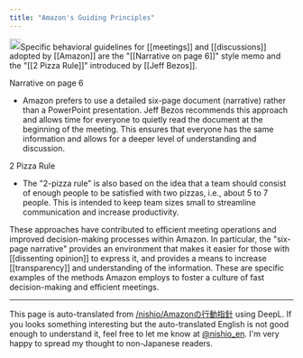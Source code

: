 ```yaml
---
title: "Amazon's Guiding Principles"
---
```


<img src='https://scrapbox.io/api/pages/nishio-en/gpt/icon' alt='gpt.icon' height="19.5"/>Specific behavioral guidelines for [[meetings]] and [[discussions]] adopted by [[Amazon]] are the "[[Narrative on page 6]]" style memo and the "[[2 Pizza Rule]]" introduced by [[Jeff Bezos]].

Narrative on page 6
- Amazon prefers to use a detailed six-page document (narrative) rather than a PowerPoint presentation. Jeff Bezos recommends this approach and allows time for everyone to quietly read the document at the beginning of the meeting. This ensures that everyone has the same information and allows for a deeper level of understanding and discussion.

2 Pizza Rule
- The "2-pizza rule" is also based on the idea that a team should consist of enough people to be satisfied with two pizzas, i.e., about 5 to 7 people. This is intended to keep team sizes small to streamline communication and increase productivity.

These approaches have contributed to efficient meeting operations and improved decision-making processes within Amazon. In particular, the "six-page narrative" provides an environment that makes it easier for those with [[dissenting opinion]] to express it, and provides a means to increase [[transparency]] and understanding of the information. These are specific examples of the methods Amazon employs to foster a culture of fast decision-making and efficient meetings.

---
This page is auto-translated from [/nishio/Amazonの行動指針](https://scrapbox.io/nishio/Amazonの行動指針) using DeepL. If you looks something interesting but the auto-translated English is not good enough to understand it, feel free to let me know at [@nishio_en](https://twitter.com/nishio_en). I'm very happy to spread my thought to non-Japanese readers.